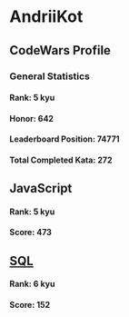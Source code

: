 # AndriiKot
## CodeWars Profile
### General Statistics
#### Rank: 5 kyu
#### Honor: 642
#### Leaderboard Position: 74771
#### Total Completed Kata: 272


## JavaScript
#### Rank: 5 kyu
#### Score: 473


## [SQL](https://github.com/AndriiKot/SQL__CodeWars)
#### Rank: 6 kyu
#### Score: 152
